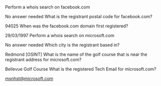 
Perform a whois search on facebook.com

No answer needed
What is the registrant postal code for facebook.com?

94025
When was the facebook.com domain first registered?

29/03/1997
Perform a whois search on microsoft.com

No answer needed
Which city is the registrant based in?

Redmond
[OSINT] What is the name of the golf course that is near the registrant address for microsoft.com?

Bellevue Golf Course
What is the registered Tech Email for microsoft.com?

msnhst@microsoft.com
